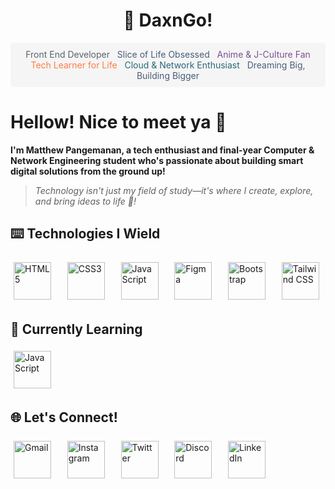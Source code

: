 <h1 align="center">🍞 DaxnGo!</h1>
<div align="center" style="background-color: #f5f5f5; padding: 10px; border-radius: 5px; margin: 10px 0;">
  <span style="color:#5a656b">Front End Developer</span>&nbsp;&nbsp;
  <span style="color:#4a5d79">Slice of Life Obsessed</span>&nbsp;&nbsp;
  <span style="color:#7a5195">Anime & J-Culture Fan</span><br>
  <span style="color:#ff7c43">Tech Learner for Life</span>&nbsp;&nbsp;
  <span style="color:#2b6777">Cloud & Network Enthusiast</span>&nbsp;&nbsp;
  <span style="color:#4a5d79">Dreaming Big, Building Bigger</span>
</div>

<h1 align="left">Hellow! Nice to meet ya 👋</h1>

**I'm Matthew Pangemanan, a tech enthusiast and final-year Computer & Network Engineering student who's passionate about building smart digital solutions from the ground up!**

> _Technology isn't just my field of study—it's where I create, explore, and bring ideas to life 🚀!_

###

## ⌨️ Technologies I Wield

<div align="left" style="margin-top: 20px; margin-bottom: 20px;">
  <img src="https://camo.githubusercontent.com/49179b69f7956cc4b5e5e7987d011103b7e3ffc20c55ca4a43c8ff214c3b6796/68747470733a2f2f736b696c6c69636f6e732e6465762f69636f6e733f693d68746d6c" width="60" height="60" alt="HTML5" style="margin: 5px;"/>
  &nbsp;&nbsp;
  <img src="https://camo.githubusercontent.com/a266b2536a9f4e1b8dc325ca89d9ce8e7f323c1e140f8b830a42f474a56e3b4c/68747470733a2f2f736b696c6c69636f6e732e6465762f69636f6e733f693d637373" width="60" height="60" alt="CSS3" style="margin: 5px;"/>
  &nbsp;&nbsp;
  <img src="https://camo.githubusercontent.com/16edff857d92b7794d5f4241aa88b9db4463d06eb52b38624a5fe1cad1584e53/68747470733a2f2f736b696c6c69636f6e732e6465762f69636f6e733f693d6a73" width="60" height="60" alt="JavaScript" style="margin: 5px;"/>
  &nbsp;&nbsp;
  <img src="https://camo.githubusercontent.com/e5a9db5c6c95d9986b877048e7455b6456aa616a2e44d974ef9e72f758826146/68747470733a2f2f736b696c6c69636f6e732e6465762f69636f6e733f693d6669676d61" width="60" height="60" alt="Figma" style="margin: 5px;"/>
  &nbsp;&nbsp;
  <img src="https://camo.githubusercontent.com/6b1bf7b8b619209db3380bb7d254b3aa8eacd86d708ee47c4efd90c3e770c190/68747470733a2f2f736b696c6c69636f6e732e6465762f69636f6e733f693d626f6f747374726170" width="60" height="60" alt="Bootstrap" style="margin: 5px;"/>
  &nbsp;&nbsp;
  <img src="https://camo.githubusercontent.com/f383e4b2c5e8c2ca73221c29ef270d55d82eb3beeb79bd6b409dcb6ab64a4b7c/68747470733a2f2f736b696c6c69636f6e732e6465762f69636f6e733f693d7461696c77696e64" width="60" height="60" alt="Tailwind CSS" style="margin: 5px;"/>
</div>

## 📔 Currently Learning
<img src="https://camo.githubusercontent.com/16edff857d92b7794d5f4241aa88b9db4463d06eb52b38624a5fe1cad1584e53/68747470733a2f2f736b696c6c69636f6e732e6465762f69636f6e733f693d6a73" width="60" height="60" alt="JavaScript" style="margin: 5px;"/>
  &nbsp;&nbsp;

## 🌐 Let's Connect!

<div align="left" style="margin-top: 20px; margin-bottom: 20px;">
  <a href="mailto:matthewpangemanan15@gmail.com" style="text-decoration: none;">
    <img src="https://camo.githubusercontent.com/d214a87558bbcd4e84b79156ad3f6d92e84863431cb968221dba4496f219901d/68747470733a2f2f736b696c6c69636f6e732e6465762f69636f6e733f693d676d61696c" width="60" height="60" alt="Gmail" style="margin: 5px;"/>
  </a>
  &nbsp;&nbsp;
  <a href="https://www.instagram.com/mattcodes/" style="text-decoration: none;">
    <img src="https://camo.githubusercontent.com/b6eef9807c0db96d1148c56d6b5257c10a4650500fdf8a15caeae46be8a918d6/68747470733a2f2f736b696c6c69636f6e732e6465762f69636f6e733f693d696e7374616772616d" width="60" height="60" alt="Instagram" style="margin: 5px;"/>
  </a>
  &nbsp;&nbsp;
  <a href="https://twitter.com/hellopassingby" style="text-decoration: none;">
    <img src="https://camo.githubusercontent.com/a5ec3d9868e7f388ced1030a3222eb6c2e4b0d53c1bf5df830aff7e0d59a8ea5/68747470733a2f2f736b696c6c69636f6e732e6465762f69636f6e733f693d74776974746572" width="60" height="60" alt="Twitter" style="margin: 5px;"/>
  </a>
  &nbsp;&nbsp;
  <a href="https://discord.gg/your-invite" style="text-decoration: none;">
    <img src="https://camo.githubusercontent.com/1f41c708a67233512bef2bb4600f9bed1bd0bff23a77a1a74130294d2f5a62a8/68747470733a2f2f736b696c6c69636f6e732e6465762f69636f6e733f693d646973636f7264" width="60" height="60" alt="Discord" style="margin: 5px;"/>
  </a>
  &nbsp;&nbsp;
  <a href="https://www.linkedin.com/in/matthew-pangemanan/" style="text-decoration: none;">
    <img src="https://cdn-icons-png.flaticon.com/512/174/174857.png" width="60" height="60" alt="LinkedIn" style="margin: 5px;"/>
  </a>
</div>
